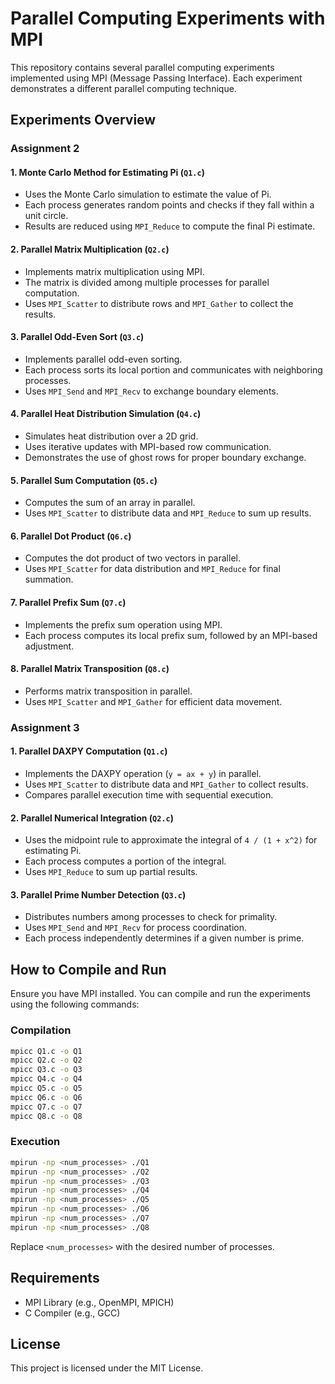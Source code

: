 # Parallel Computing Experiments with MPI

This repository contains several parallel computing experiments implemented using MPI (Message Passing Interface). Each experiment demonstrates a different parallel computing technique.

## Experiments Overview

### Assignment 2

#### 1. Monte Carlo Method for Estimating Pi (`Q1.c`)
- Uses the Monte Carlo simulation to estimate the value of Pi.
- Each process generates random points and checks if they fall within a unit circle.
- Results are reduced using `MPI_Reduce` to compute the final Pi estimate.

#### 2. Parallel Matrix Multiplication (`Q2.c`)
- Implements matrix multiplication using MPI.
- The matrix is divided among multiple processes for parallel computation.
- Uses `MPI_Scatter` to distribute rows and `MPI_Gather` to collect the results.

#### 3. Parallel Odd-Even Sort (`Q3.c`)
- Implements parallel odd-even sorting.
- Each process sorts its local portion and communicates with neighboring processes.
- Uses `MPI_Send` and `MPI_Recv` to exchange boundary elements.

#### 4. Parallel Heat Distribution Simulation (`Q4.c`)
- Simulates heat distribution over a 2D grid.
- Uses iterative updates with MPI-based row communication.
- Demonstrates the use of ghost rows for proper boundary exchange.

#### 5. Parallel Sum Computation (`Q5.c`)
- Computes the sum of an array in parallel.
- Uses `MPI_Scatter` to distribute data and `MPI_Reduce` to sum up results.

#### 6. Parallel Dot Product (`Q6.c`)
- Computes the dot product of two vectors in parallel.
- Uses `MPI_Scatter` for data distribution and `MPI_Reduce` for final summation.

#### 7. Parallel Prefix Sum (`Q7.c`)
- Implements the prefix sum operation using MPI.
- Each process computes its local prefix sum, followed by an MPI-based adjustment.

#### 8. Parallel Matrix Transposition (`Q8.c`)
- Performs matrix transposition in parallel.
- Uses `MPI_Scatter` and `MPI_Gather` for efficient data movement.

### Assignment 3

#### 1. Parallel DAXPY Computation (`Q1.c`)
- Implements the DAXPY operation (`y = ax + y`) in parallel.
- Uses `MPI_Scatter` to distribute data and `MPI_Gather` to collect results.
- Compares parallel execution time with sequential execution.

#### 2. Parallel Numerical Integration (`Q2.c`)
- Uses the midpoint rule to approximate the integral of `4 / (1 + x^2)` for estimating Pi.
- Each process computes a portion of the integral.
- Uses `MPI_Reduce` to sum up partial results.

#### 3. Parallel Prime Number Detection (`Q3.c`)
- Distributes numbers among processes to check for primality.
- Uses `MPI_Send` and `MPI_Recv` for process coordination.
- Each process independently determines if a given number is prime.

## How to Compile and Run

Ensure you have MPI installed. You can compile and run the experiments using the following commands:

### Compilation
```sh
mpicc Q1.c -o Q1
mpicc Q2.c -o Q2
mpicc Q3.c -o Q3
mpicc Q4.c -o Q4
mpicc Q5.c -o Q5
mpicc Q6.c -o Q6
mpicc Q7.c -o Q7
mpicc Q8.c -o Q8
```

### Execution
```sh
mpirun -np <num_processes> ./Q1
mpirun -np <num_processes> ./Q2
mpirun -np <num_processes> ./Q3
mpirun -np <num_processes> ./Q4
mpirun -np <num_processes> ./Q5
mpirun -np <num_processes> ./Q6
mpirun -np <num_processes> ./Q7
mpirun -np <num_processes> ./Q8
```

Replace `<num_processes>` with the desired number of processes.

## Requirements
- MPI Library (e.g., OpenMPI, MPICH)
- C Compiler (e.g., GCC)

## License
This project is licensed under the MIT License.

